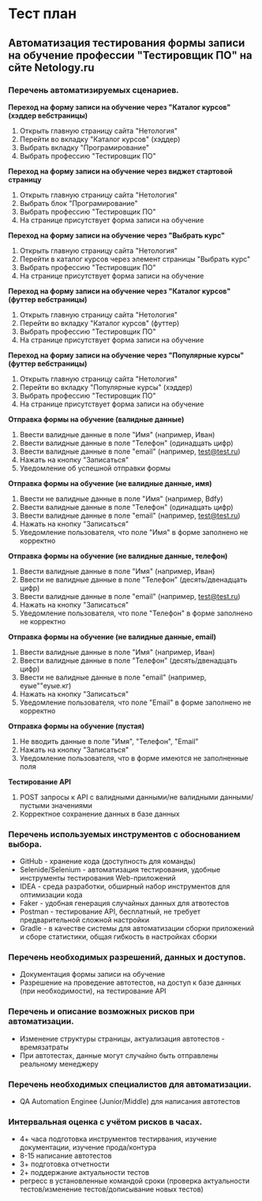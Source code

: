 # Тест план
## Автоматизация тестирования формы записи на обучение профессии "Тестировщик ПО" на сйте Netology.ru

### Перечень автоматизируемых сценариев.
<strong>Переход на форму записи на обучение через "Каталог курсов" (хэддер вебстраницы)</strong>

1. Открыть главную страницу сайта "Нетология"
2. Перейти во вкладку "Каталог курсов" (хэддер)
3. Выбрать вкладку "Програмирование"
4. Выбрать профессию "Тестировщик ПО"

<strong>Переход на форму записи на обучение через виджет стартовой страницу</strong>

1. Открыть главную страницу сайта "Нетология"
2. Выбрать блок "Програмирование"
3. Выбрать профессию "Тестировщик ПО"
4. На странице присутствует форма записи на обучение

<strong>Переход на форму записи на обучение через "Выбрать курс"</strong>

1. Открыть главную страницу сайта "Нетология"
2. Перейти в каталог курсов через элемент страницы "Выбрать курс"
3. Выбрать профессию "Тестировщик ПО"
4. На странице присутствует форма записи на обучение

<strong>Переход на форму записи на обучение через "Каталог курсов" (футтер вебстраницы)</strong>

1. Открыть главную страницу сайта "Нетология"
2. Перейти во вкладку "Каталог курсов" (футтер)
3. Выбрать профессию "Тестировщик ПО"
4. На странице присутствует форма записи на обучение

<strong>Переход на форму записи на обучение через "Популярные курсы" (футтер вебстраницы)</strong>

1. Открыть главную страницу сайта "Нетология"
2. Перейти во вкладку "Популярные курсы" (хэддер)
3. Выбрать профессию "Тестировщик ПО"
4. На странице присутствует форма записи на обучение

<strong>Отправка формы на обучение (валидные данные)</strong>

1. Ввести валидные данные в поле "Имя" (например, Иван)
2. Ввести валидные данные в поле "Телефон" (одинадцать цифр)
3. Ввести валидные данные в поле "email" (например, test@test.ru)
4. Нажать на кнопку "Записаться"
5. Уведомление об успешной отправки формы

<strong>Отправка формы на обучение (не валидные данные, имя)</strong>

1. Ввести не валидные данные в поле "Имя" (например, Bdfy)
2. Ввести валидные данные в поле "Телефон" (одинадцать цифр)
3. Ввести валидные данные в поле "email" (например, test@test.ru)
4. Нажать на кнопку "Записаться"
5. Уведомление пользователя, что поле "Имя" в форме заполнено не корректно

<strong>Отправка формы на обучение (не валидные данные, телефон)</strong>

1. Ввести валидные данные в поле "Имя" (например, Иван)
2. Ввести не валидные данные в поле "Телефон" (десять/двенадцать цифр)
3. Ввести валидные данные в поле "email" (например, test@test.ru)
4. Нажать на кнопку "Записаться"
5. Уведомление пользователя, что поле "Телефон" в форме заполнено не корректно

<strong>Отправка формы на обучение (не валидные данные, email)</strong>

1. Ввести валидные данные в поле "Имя" (например, Иван)
2. Ввести валидные данные в поле "Телефон" (десять/двенадцать цифр)
3. Ввести не валидные данные в поле "email" (например, еуые""еуые.кг)
4. Нажать на кнопку "Записаться"
5. Уведомление пользователя, что поле "Email" в форме заполнено не корректно

<strong>Отправка формы на обучение (пустая)</strong>

1. Не вводить данные в поле "Имя", "Телефон", "Email"
2. Нажать на кнопку "Записаться"
3. Уведомление пользователя, что в форме имеются не заполненные поля

<strong>Тестирование API</strong>

1. POST запросы к API с валидными данными/не валидными данными/пустыми значениями
2. Корректное сохранение данных в базе данных

### Перечень используемых инструментов с обоснованием выбора.

- GitHub - хранение кода (доступность для команды)
- Selenide/Selenium - автоматизация тестирования, удобные инструменты тестирования Web-приложений
- IDEA - среда разработки, обширный набор инструментов для оптимизации кода
- Faker - удобная генерация случайных данных для атвотестов
- Postman - тестирование API, бесплатный, не требует предварительной сложной настройки
- Gradle - в качестве системы для автоматизации сборки приложений и сборе статистики, общая гибкость в настройках 
сборки

### Перечень необходимых разрешений, данных и доступов.

- Документация формы записи на обучение
- Разрешение на проведение автотестов, на доступ к базе данных (при необходимости), на тестирование API

### Перечень и описание возможных рисков при автоматизации.

- Изменение структуры страницы, актуализация автотестов - времязатраты
- При автотестах, данные могут случайно быть отправлены реальному менеджеру

### Перечень необходимых специалистов для автоматизации.

- QA Automation Enginee (Junior/Middle) для написания автотестов

### Интервальная оценка с учётом рисков в часах.
 - 4+ часа подготовка инструментов тестирвания, изучение документации, изучение прода/контура
 - 8-15 написание автотестов
 - 3+ подготовка отчетности 
 - 2+ поддержание актуальности тестов
 - регресс в установленные командой сроки (проверка актуальности тестов/изменение тестов/дописывание новых тестов)
